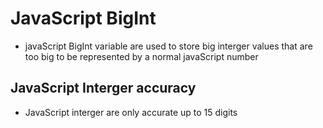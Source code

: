 # JavaScript BigInt

- javaScript BigInt variable are used to store big interger values that are too big to be represented by a normal javaScript number

## JavaScript Interger accuracy

- JavaScript interger are only accurate up to 15 digits
